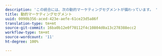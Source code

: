 ```yaml
---
description: 'この統合には、次の動的マーケティングセグメントが備わっています。 '
title: 動的マーケティングセグメント
uuid: 0090b356-aced-423e-aefe-61ce23d5a86f
translation-type: tm+mt
source-git-commit: 16ba0b12e0f70112f4c10804d0a13c278388ecc2
workflow-type: tm+mt
source-wordcount: '11'
ht-degree: 100%

---
```





